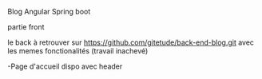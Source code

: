 Blog Angular Spring boot


partie front

le back à retrouver sur https://github.com/gitetude/back-end-blog.git avec les memes fonctionalités (travail inachevé)

-Page d'accueil dispo avec header
